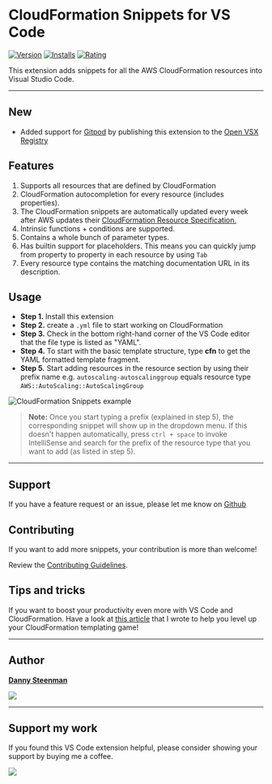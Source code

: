 # CloudFormation Snippets for VS Code

[![Version](https://vsmarketplacebadge.apphb.com/version/dannysteenman.cloudformation-yaml-snippets.svg 'Current Release')](https://marketplace.visualstudio.com/items?itemName=dannysteenman.cloudformation-yaml-snippets)
[![Installs](https://vsmarketplacebadge.apphb.com/installs-short/dannysteenman.cloudformation-yaml-snippets.svg 'Currently Installed')](https://marketplace.visualstudio.com/items?itemName=dannysteenman.cloudformation-yaml-snippets)
[![Rating](https://vsmarketplacebadge.apphb.com/rating-star/dannysteenman.cloudformation-yaml-snippets.svg)](https://marketplace.visualstudio.com/items?itemName=dannysteenman.cloudformation-yaml-snippets)

This extension adds snippets for all the AWS CloudFormation resources into Visual Studio Code.

---

## New

- Added support for [Gitpod](https://github.com/dannysteenman/vscode-cloudformation-snippets/issues/14) by publishing this extension to the [Open VSX Registry](https://open-vsx.org/extension/dsteenman/cloudformation-yaml-snippets)


## Features

1. Supports all resources that are defined by CloudFormation
2. CloudFormation autocompletion for every resource (includes properties).
3. The CloudFormation snippets are automatically updated every week after AWS updates their [CloudFormation Resource Specification.](https://docs.aws.amazon.com/AWSCloudFormation/latest/UserGuide/cfn-resource-specification.html)
4. Intrinsic functions + conditions are supported.
5. Contains a whole bunch of parameter types.
6. Has builtin support for placeholders. This means you can quickly jump from property to property in each resource by using `Tab`
7. Every resource type contains the matching documentation URL in its description.

## Usage

* **Step 1.** Install this extension
* **Step 2.** create a `.yml` file to start working on CloudFormation
* **Step 3.** Check in the bottom right-hand corner of the VS Code editor that the file type is listed as "YAML".
* **Step 4.** To start with the basic template structure, type **cfn** to get the YAML formatted template fragment.
* **Step 5.** Start adding resources in the resource section by using their prefix name e.g. ```autoscaling-autoscalinggroup``` equals resource type ```AWS::AutoScaling::AutoScalingGroup```

![CloudFormation Snippets example](https://raw.githubusercontent.com/dannysteenman/vscode-cloudformation-snippets/main/images/cfn-snippets-extension-example.gif)

> **Note:** Once you start typing a prefix (explained in step 5), the corresponding snippet will show up in the dropdown menu. If this doesn't happen automatically, press `ctrl + space` to invoke IntelliSense and search for the prefix of the resource type that you want to add (as listed in step 5).

---
## Support

If you have a feature request or an issue, please let me know on [Github](https://github.com/dannysteenman/vscode-cloudformation-snippets/issues)

## Contributing

If you want to add more snippets, your contribution is more than welcome!

Review the [Contributing Guidelines](https://github.com/dannysteenman/vscode-cloudformation-snippets/blob/main/.github/CONTRIBUTING.md).

## Tips and tricks

 If you want to boost your productivity even more with VS Code and CloudFormation. Have a look at [this article](https://towardsthecloud.com/blog/level-up-cloudformation-vscode) that I wrote to help you level up your CloudFormation templating game!

---

## Author

**[Danny Steenman](https://towardsthecloud.com)**

<p align="left">
  <a href="https://twitter.com/dannysteenman"><img src="https://img.shields.io/twitter/follow/dannysteenman?label=%40dannysteenman&style=social"></a>
</p>

---

## Support my work

If you found this VS Code extension helpful, please consider showing your support by buying me a coffee.

<a href="https://www.buymeacoffee.com/dannysteenman" target="_blank"><img src="https://img.buymeacoffee.com/button-api/?text=Buy me a coffee&emoji=&slug=dannysteenman&button_colour=FFDD00&font_colour=000000&font_family=Cookie&outline_colour=000000&coffee_colour=ffffff"></a>
